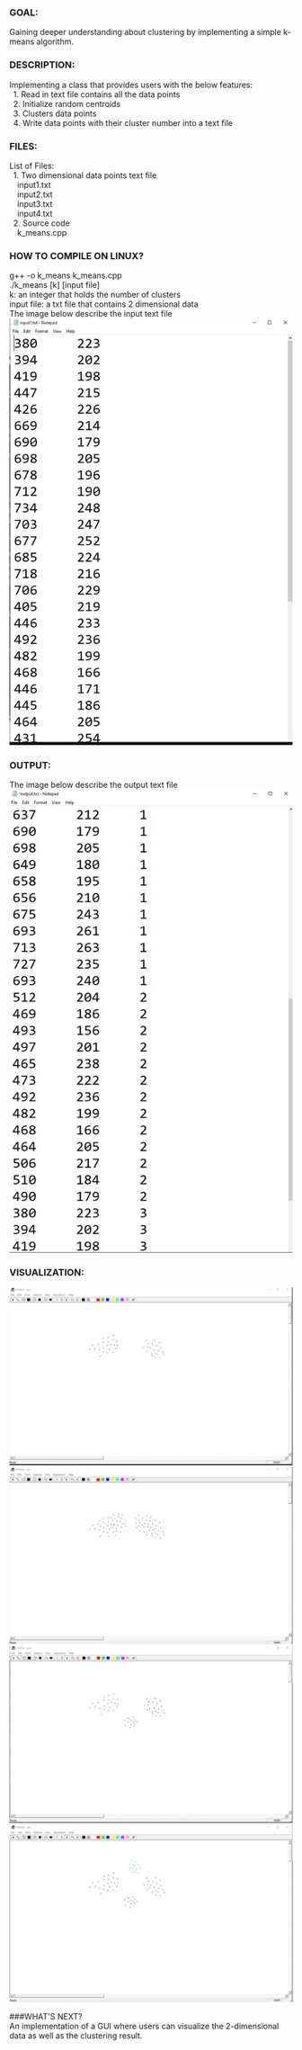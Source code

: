 ### GOAL:
Gaining deeper understanding about clustering by implementing a simple k-means algorithm.</br> 
### DESCRIPTION:
Implementing a class that provides users with the below features: </br> 
		&ensp;1. Read in text file contains all the data points </br> 
    &ensp;2. Initialize random centroids </br> 
    &ensp;3. Clusters data points</br> 
    &ensp;4. Write data points with their cluster number into a text file </br> 

### FILES:
List of Files: </br> 
    &ensp;1. Two dimensional data points text file </br> 
    &ensp;&ensp;input1.txt </br> 
    &ensp;&ensp;input2.txt </br> 
    &ensp;&ensp;input3.txt </br> 
    &ensp;&ensp;input4.txt </br> 
    &ensp;2. Source code </br> 
    &ensp;&ensp;k_means.cpp </br> 

### HOW TO COMPILE ON LINUX?
g++ -o k_means k_means.cpp </br> 
./k_means [k] [input file]</br> 
k: an integer that holds the number of clusters </br> 
input file: a txt file that contains 2 dimensional data </br> 
The image below describe the input text file </br> 
![ScreenShot](https://github.com/d-n155/K-means/blob/main/Images/input.JPG)


### OUTPUT:
The image below describe the output text file </br> 
![alt text](https://github.com/d-n155/K-means/blob/main/Images/output.JPG)

### VISUALIZATION: 
![ScreenShot](https://github.com/d-n155/K-means/blob/main/Images/input1.JPG)
![ScreenShot](https://github.com/d-n155/K-means/blob/main/Images/input2.JPG)
![ScreenShot](https://github.com/d-n155/K-means/blob/main/Images/input3.JPG)
![ScreenShot](https://github.com/d-n155/K-means/blob/main/Images/input4.JPG)

###WHAT'S NEXT? </br>
An implementation of a GUI where users can visualize the 2-dimensional data as well as the clustering result. 
